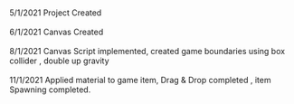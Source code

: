 <br>5/1/2021 Project Created</br>
<br>6/1/2021 Canvas Created</br>
<br>8/1/2021 Canvas Script implemented, created game boundaries using box collider , double up gravity</br>
<br>11/1/2021 Applied material to game item, Drag & Drop completed , item Spawning completed.</br>
